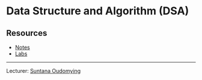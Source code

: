 # Data Structure and Algorithm (DSA)

## Resources

- [Notes](Notes/README.md)
- [Labs](Labs/README.md)

---

Lecturer: [Suntana Oudomying](https://ieeexplore.ieee.org/author/37085446217)
